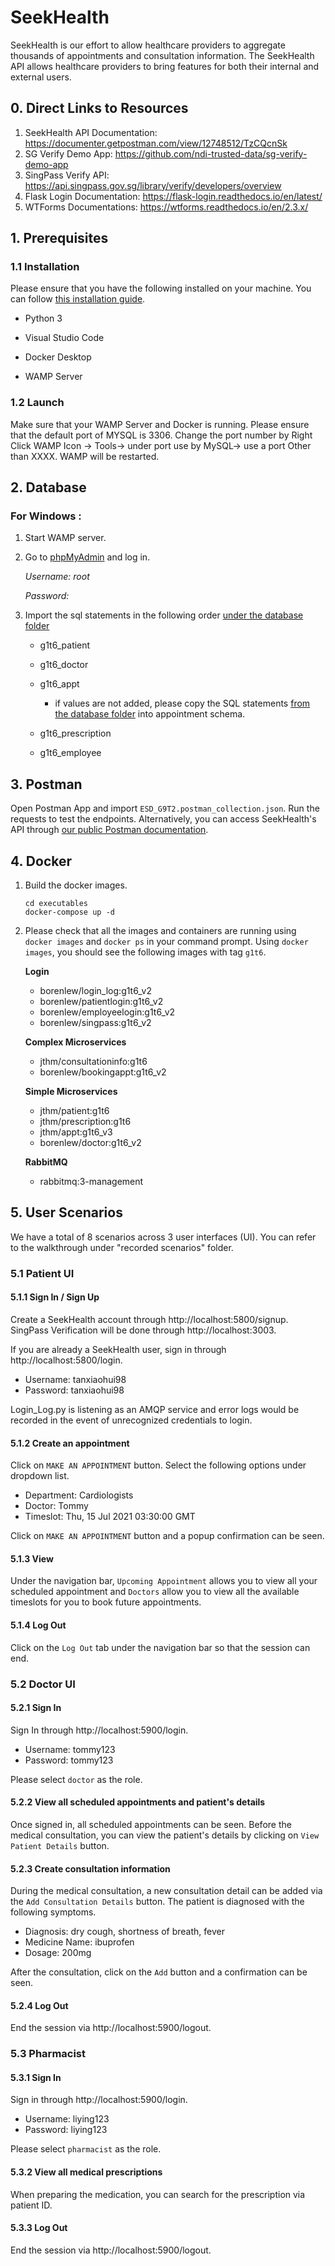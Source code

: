 # SeekHealth

SeekHealth is our effort to allow healthcare providers to aggregate thousands of appointments and consultation information. The SeekHealth API allows healthcare providers to bring features for both their internal and external users.

  

## 0. Direct Links to Resources

1. SeekHealth API Documentation: https://documenter.getpostman.com/view/12748512/TzCQcnSk
2. SG Verify Demo App: https://github.com/ndi-trusted-data/sg-verify-demo-app
3. SingPass Verify API: https://api.singpass.gov.sg/library/verify/developers/overview
4. Flask Login Documentation: https://flask-login.readthedocs.io/en/latest/ 
5. WTForms Documentations: https://wtforms.readthedocs.io/en/2.3.x/

## 1. Prerequisites

### 1.1 Installation

Please ensure that you have the following installed on your machine. You can follow [this installation guide](https://docs.google.com/document/d/1hSqhVbgbclf-eOvBx5BQhaTJHxbUSUN4wZTrLNUMyUk/edit#heading=h.3l1qt71ezfd0).

* Python 3

* Visual Studio Code

* Docker Desktop

* WAMP Server

### 1.2 Launch

Make sure that your WAMP Server and Docker is running.
Please ensure that the default port of MYSQL is 3306. Change the port number by Right Click WAMP Icon -> Tools-> under port use by MySQL-> use a port Other than XXXX. WAMP will be restarted.

  

## 2. Database

### For Windows :

1. Start WAMP server.

2. Go to [phpMyAdmin](http://localhost/phpmyadmin/index.php) and log in.

	_Username: root_

	_Password:_

  

3. Import the sql statements in the following order [under the database folder](./tree/main/Database)

	- g1t6_patient

	- g1t6_doctor

	- g1t6_appt

		- if values are not added, please copy the SQL statements [from the database folder](./tree/main/Database/appt.sql) into appointment schema.

	- g1t6_prescription

	- g1t6_employee


## 3. Postman

Open Postman App and import `ESD_G9T2.postman_collection.json`. Run the requests to test the endpoints. Alternatively, you can access SeekHealth's API through [our public Postman documentation](https://documenter.getpostman.com/view/12748512/TzCQcnSk).

## 4. Docker

1. Build the docker images.

	```
	cd executables
	docker-compose up -d
	```

2. Please check that all the images and containers are running using `docker images` and `docker ps` in your command prompt. Using `docker images`, you should see the following images with tag `g1t6`. 

	**Login** 
	* borenlew/login_log:g1t6_v2
	* borenlew/patientlogin:g1t6_v2
	* borenlew/employeelogin:g1t6_v2
    * borenlew/singpass:g1t6_v2

	**Complex Microservices**
	* jthm/consultationinfo:g1t6
	* borenlew/bookingappt:g1t6_v2

	**Simple Microservices**
	* jthm/patient:g1t6
	* jthm/prescription:g1t6
	* jthm/appt:g1t6_v3
	* borenlew/doctor:g1t6_v2

	**RabbitMQ**
	* rabbitmq:3-management
  


## 5. User Scenarios
We have a total of 8 scenarios across 3 user interfaces (UI). You can refer to the walkthrough under "recorded scenarios" folder.

### 5.1 Patient UI
#### 5.1.1 Sign In / Sign Up
Create a SeekHealth account through http://localhost:5800/signup. SingPass Verification will be done through http://localhost:3003. 

If you are already a SeekHealth user, sign in through http://localhost:5800/login. 
* Username: tanxiaohui98
* Password: tanxiaohui98

Login_Log.py is listening as an AMQP service and error logs would be recorded in the event of unrecognized credentials to login.

#### 5.1.2 Create an appointment 
Click on `MAKE AN APPOINTMENT` button.
Select the following options under dropdown list.
* Department: Cardiologists
*  Doctor: Tommy
* Timeslot: Thu, 15 Jul 2021 03:30:00 GMT

Click on `MAKE AN APPOINTMENT` button and a popup confirmation can be seen.

#### 5.1.3 View  
Under the navigation bar, `Upcoming Appointment` allows you to view all your scheduled appointment and `Doctors` allow you to view all the available timeslots for you to book future appointments.

#### 5.1.4 Log Out
Click on the `Log Out` tab under the navigation bar so that the session can end.

### 5.2 Doctor UI
#### 5.2.1 Sign In 
Sign In through http://localhost:5900/login.
* Username: tommy123
* Password: tommy123

Please select `doctor` as the role. 

#### 5.2.2 View all scheduled appointments and patient's details
Once signed in, all scheduled appointments can be seen. 
Before the medical consultation, you can view the patient's details by clicking on `View Patient Details` button. 

#### 5.2.3 Create consultation information
During the medical consultation, a new consultation detail can be added via the `Add Consultation Details` button. The patient is diagnosed with the following symptoms.
* Diagnosis: dry cough, shortness of breath, fever
* Medicine Name: ibuprofen
* Dosage: 200mg

After the consultation, click on the `Add` button and a confirmation can be seen.

#### 5.2.4 Log Out
End the session via http://localhost:5900/logout.
	
### 5.3 Pharmacist
#### 5.3.1 Sign In 
Sign in through http://localhost:5900/login.
* Username: liying123
* Password: liying123

 Please select `pharmacist` as the role. 

#### 5.3.2 View all medical prescriptions
When preparing the medication, you can search for the prescription via patient ID. 

#### 5.3.3 Log Out
End the session via http://localhost:5900/logout.
